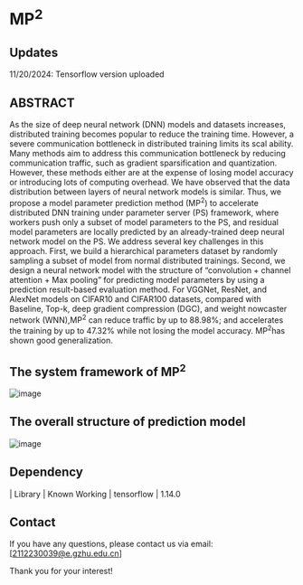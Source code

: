 # MP<sup>2</sup>

## Updates
11/20/2024: Tensorflow version uploaded

## ABSTRACT
As the size of deep neural network (DNN) models and datasets increases, distributed training becomes popular to
 reduce the training time. However, a severe communication bottleneck in distributed training limits its scal
ability. Many methods aim to address this communication bottleneck by reducing communication traffic, such as
 gradient sparsification and quantization. However, these methods either are at the expense of losing model
 accuracy or introducing lots of computing overhead. We have observed that the data distribution between layers
 of neural network models is similar. Thus, we propose a model parameter prediction method (MP<sup>2</sup>) to accelerate
 distributed DNN training under parameter server (PS) framework, where workers push only a subset of model
 parameters to the PS, and residual model parameters are locally predicted by an already-trained deep neural
 network model on the PS. We address several key challenges in this approach. First, we build a hierarchical
 parameters dataset by randomly sampling a subset of model from normal distributed trainings. Second, we
 design a neural network model with the structure of “convolution + channel attention + Max pooling” for
 predicting model parameters by using a prediction result-based evaluation method. For VGGNet, ResNet, and
 AlexNet models on CIFAR10 and CIFAR100 datasets, compared with Baseline, Top-k, deep gradient compression
 (DGC), and weight nowcaster network (WNN),MP<sup>2</sup> can reduce traffic by up to 88.98%; and accelerates the
 training by up to 47.32% while not losing the model accuracy. MP<sup>2</sup>has shown good generalization.

## The system framework of MP<sup>2</sup>
![image](https://github.com/user-attachments/assets/2fec5456-cab2-42c8-afc9-cfcc1e3b08a8)

## The overall structure of prediction model
![image](https://github.com/user-attachments/assets/7d19c73f-772e-4468-aefe-c656d1d3427c)

## Dependency
| Library | Known Working
| tensorflow | 1.14.0

## Contact
If you have any questions, please contact us via email: [2112230039@e.gzhu.edu.cn]

Thank you for your interest!
